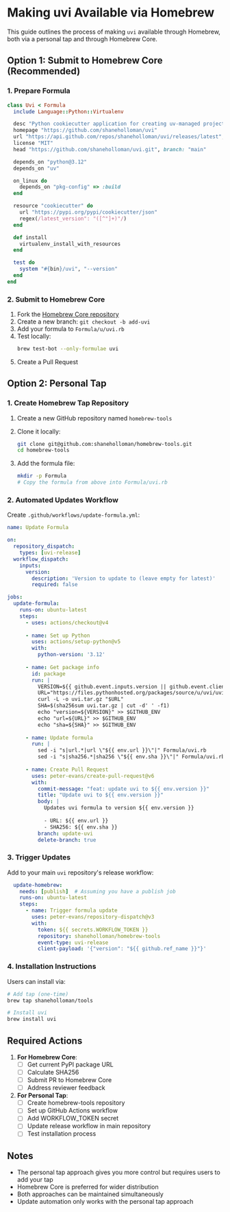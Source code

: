 # Making uvi Available via Homebrew

This guide outlines the process of making `uvi` available through Homebrew, both via a personal tap and through Homebrew Core.

## Option 1: Submit to Homebrew Core (Recommended)

### 1. Prepare Formula

```ruby
class Uvi < Formula
  include Language::Python::Virtualenv

  desc "Python cookiecutter application for creating uv-managed projects"
  homepage "https://github.com/shaneholloman/uvi"
  url "https://api.github.com/repos/shaneholloman/uvi/releases/latest", headers: ["Accept: application/vnd.github.v3+json"]
  license "MIT"
  head "https://github.com/shaneholloman/uvi.git", branch: "main"

  depends_on "python@3.12"
  depends_on "uv"

  on_linux do
    depends_on "pkg-config" => :build
  end

  resource "cookiecutter" do
    url "https://pypi.org/pypi/cookiecutter/json"
    regex(/latest_version": "([^"]+)"/)
  end

  def install
    virtualenv_install_with_resources
  end

  test do
    system "#{bin}/uvi", "--version"
  end
end
```

### 2. Submit to Homebrew Core

1. Fork the [Homebrew Core repository](https://github.com/Homebrew/homebrew-core)
2. Create a new branch: `git checkout -b add-uvi`
3. Add your formula to `Formula/u/uvi.rb`
4. Test locally:
   ```bash
   brew test-bot --only-formulae uvi
   ```
5. Create a Pull Request

## Option 2: Personal Tap

### 1. Create Homebrew Tap Repository

1. Create a new GitHub repository named `homebrew-tools`
2. Clone it locally:
   ```bash
   git clone git@github.com:shaneholloman/homebrew-tools.git
   cd homebrew-tools
   ```

3. Add the formula file:
   ```bash
   mkdir -p Formula
   # Copy the formula from above into Formula/uvi.rb
   ```

### 2. Automated Updates Workflow

Create `.github/workflows/update-formula.yml`:

```yaml
name: Update Formula

on:
  repository_dispatch:
    types: [uvi-release]
  workflow_dispatch:
    inputs:
      version:
        description: 'Version to update to (leave empty for latest)'
        required: false

jobs:
  update-formula:
    runs-on: ubuntu-latest
    steps:
      - uses: actions/checkout@v4
      
      - name: Set up Python
        uses: actions/setup-python@v5
        with:
          python-version: '3.12'
          
      - name: Get package info
        id: package
        run: |
          VERSION=${{ github.event.inputs.version || github.event.client_payload.version }}
          URL="https://files.pythonhosted.org/packages/source/u/uvi/uvi-${VERSION}.tar.gz"
          curl -L -o uvi.tar.gz "$URL"
          SHA=$(sha256sum uvi.tar.gz | cut -d' ' -f1)
          echo "version=${VERSION}" >> $GITHUB_ENV
          echo "url=${URL}" >> $GITHUB_ENV
          echo "sha=${SHA}" >> $GITHUB_ENV
          
      - name: Update formula
        run: |
          sed -i "s|url.*|url \"${{ env.url }}\"|" Formula/uvi.rb
          sed -i "s|sha256.*|sha256 \"${{ env.sha }}\"|" Formula/uvi.rb
          
      - name: Create Pull Request
        uses: peter-evans/create-pull-request@v6
        with:
          commit-message: "feat: update uvi to ${{ env.version }}"
          title: "Update uvi to ${{ env.version }}"
          body: |
            Updates uvi formula to version ${{ env.version }}
            
            - URL: ${{ env.url }}
            - SHA256: ${{ env.sha }}
          branch: update-uvi
          delete-branch: true
```

### 3. Trigger Updates

Add to your main `uvi` repository's release workflow:

```yaml
  update-homebrew:
    needs: [publish]  # Assuming you have a publish job
    runs-on: ubuntu-latest
    steps:
      - name: Trigger formula update
        uses: peter-evans/repository-dispatch@v3
        with:
          token: ${{ secrets.WORKFLOW_TOKEN }}
          repository: shaneholloman/homebrew-tools
          event-type: uvi-release
          client-payload: '{"version": "${{ github.ref_name }}"}'
```

### 4. Installation Instructions

Users can install via:

```bash
# Add tap (one-time)
brew tap shaneholloman/tools

# Install uvi
brew install uvi
```

## Required Actions

1. **For Homebrew Core**:
   - [ ] Get current PyPI package URL
   - [ ] Calculate SHA256
   - [ ] Submit PR to Homebrew Core
   - [ ] Address reviewer feedback

2. **For Personal Tap**:
   - [ ] Create homebrew-tools repository
   - [ ] Set up GitHub Actions workflow
   - [ ] Add WORKFLOW_TOKEN secret
   - [ ] Update release workflow in main repository
   - [ ] Test installation process

## Notes

- The personal tap approach gives you more control but requires users to add your tap
- Homebrew Core is preferred for wider distribution
- Both approaches can be maintained simultaneously
- Update automation only works with the personal tap approach
